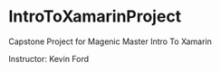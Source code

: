 # IntroToXamarinProject

Capstone Project for Magenic Master Intro To Xamarin

Instructor: Kevin Ford

